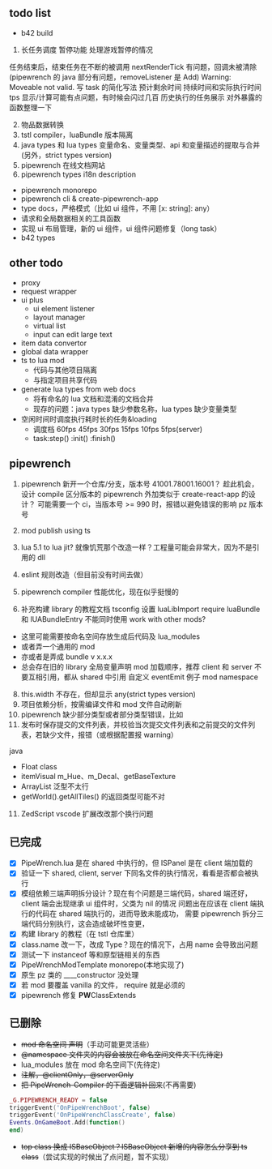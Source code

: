 ## todo list

- b42 build
<!-- "@asledgehammer/tstl-pipewrench": "^41.78.19", -->

1. 长任务调度
   暂停功能
   处理游戏暂停的情况

任务结束后，结束任务在不断的被调用
nextRenderTick 有问题，回调未被清除(pipewrench 的 java 部分有问题，removeListener 是 Add)
Warning: Moveable not valid.
写 task 的简化写法
预计剩余时间
持续时间和实际执行时间
tps 显示/计算可能有点问题，有时候会闪过几百
历史执行的任务展示
对外暴露的函数整理一下

2. 物品数据转换
3. tstl compiler，luaBundle 版本隔离
4. java types 和 lua types 变量命名、变量类型、api 和变量描述的提取与合并(另外，strict types version)
5. pipewrench 在线文档网站
6. pipewrench types i18n description

- pipewrench monorepo
- pipewrench cli & create-pipewrench-app
- type docs，严格模式（比如 ui 组件，不用 [x: string]: any）
- 请求和全局数据相关的工具函数
- 实现 ui 布局管理，新的 ui 组件，ui 组件问题修复（long task）
- b42 types

## other todo

- proxy
- request wrapper
- ui plus
  - ui element listener
  - layout manager
  - virtual list
  - input can edit large text
- item data convertor
- global data wrapper
- ts to lua mod
  - 代码与其他项目隔离
  - 与指定项目共享代码
- generate lua types from web docs
  - 将有命名的 lua 文档和混淆的文档合并
  - 现存的问题：java types 缺少参数名称，lua types 缺少变量类型
- 空闲时间时调度执行耗时长的任务&loading
  - 调度档 60fps 45fps 30fps 15fps 10fps 5fps(server)
  - task:step() :init() :finish()

## pipewrench

1. pipewrench 新开一个仓库/分支，版本号 41001.78001.16001？
   趁此机会，设计 compile 区分版本的 pipewrench
   外加类似于 create-react-app 的设计？
   可能需要一个 ci，当版本号 >= 990 时，报错以避免错误的影响 pz 版本号

2. mod publish using ts
3. lua 5.1 to lua jit? 就像饥荒那个改造一样？工程量可能会非常大，因为不是引用的 dll
4. eslint 规则改造（但目前没有时间去做）
5. pipewrench compiler 性能优化，现在似乎挺慢的
6. 补充构建 library 的教程文档
   tsconfig 设置
   luaLibImport require
   luaBundle 和 lUABundleEntry 不能同时使用
   work with other mods?

- 这里可能需要按命名空间存放生成后代码及 lua_modules
- 或者弄一个通用的 mod
- 亦或者是弄成 bundle v x.x.x
- 总会存在旧的 library
  全局变量声明
  mod 加载顺序，推荐 client 和 server 不要互相引用，都从 shared 中引用
  自定义 eventEmit 例子
  mod namespace

8. this.width 不存在，但却显示 any(strict types version)
9. 项目依赖分析，按需编译文件和 mod 文件自动刷新
10. pipewrench 缺少部分类型或者部分类型错误，比如
11. 发布时保存提交的文件列表，并校验当次提交文件列表和之前提交的文件列表，若缺少文件，报错（或根据配置报 warning）

java

- Float class
- itemVisual m_Hue、m_Decal、getBaseTexture
- ArrayList 泛型不太行
- getWorld().getAllTiles() 的返回类型可能不对

11. ZedScript vscode 扩展改改那个换行问题

## 已完成

- [x] PipeWrench.lua 是在 shared 中执行的，但 ISPanel 是在 client 端加载的
- [x] 验证一下 shared, client, server 下同名文件的执行情况，看看是否都会被执行
- [x] 模组依赖三端声明拆分设计？现在有个问题是三端代码，shared 端还好，client 端会出现继承 ui 组件时，父类为 nil 的情况
      问题出在应该在 client 端执行的代码在 shared 端执行的，进而导致未能成功，
      需要 pipewrench 拆分三端代码分别执行，这会造成破坏性变更，
- [x] 构建 library 的教程（在 tstl 仓库里）
- [x] class.name 改一下，改成 Type？现在的情况下，占用 name 会导致出问题
- [x] 测试一下 instanceof 等和原型链相关的东西
- [x] PipeWrenchModTemplate monorepo(本地实现了)
- [x] 原生 pz 类的 \_\_\_\_constructor 没处理
- [x] 若 mod 要覆盖 vanilla 的文件， require 就是必须的
- [x] pipewrench 修复 **PW**ClassExtends

## 已删除

- ~~mod 命名空间 声明~~（手动可能更灵活些）
- ~~@namespace 文件夹的内容会被放在命名空间文件夹下(先待定)~~
- lua_modules 放在 mod 命名空间下(先待定)
- ~~注解，@clientOnly，@serverOnly~~
- ~~把 PipeWrench-Compiler 的下面逻辑补回来~~(不再需要)

```lua
_G.PIPEWRENCH_READY = false
triggerEvent('OnPipeWrenchBoot', false)
triggerEvent('OnPipeWrenchClassCreate', false)
Events.OnGameBoot.Add(function()
end)
```

- ~~top class 换成 ISBaseObject？ISBaseObject 新增的内容怎么分享到 ts class~~（尝试实现的时候出了点问题，暂不实现）
